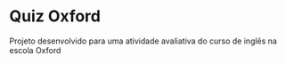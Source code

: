# Quiz Oxford

Projeto desenvolvido para uma atividade avaliativa do curso de inglês na escola Oxford
